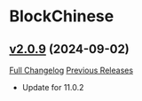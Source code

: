 # BlockChinese

## [v2.0.9](https://github.com/ketho-wow/BlockChinese/tree/v2.0.9) (2024-09-02)
[Full Changelog](https://github.com/ketho-wow/BlockChinese/compare/v2.0.8...v2.0.9) [Previous Releases](https://github.com/ketho-wow/BlockChinese/releases)

- Update for 11.0.2  

